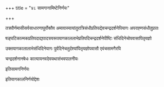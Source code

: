 +++
title = "४८ सामगानामिष्टेनिर्णयः"

+++

तत्रपौर्णमासीसर्वसाधारणापूर्वोक्तैव अमावास्यायांतुरात्रिसंधौप्रतिपद्येवचन्द्रदर्शनेपियागः अपराह्‍णसंधौतुप्रातः

षड्‍घटिकात्मकप्रतिपदाद्यपादत्रयरूपयागकाललाभेप्रतिपदिचन्द्रदर्शनेपीष्टिः संधिदिनेचोपवासापितृयज्ञो

उक्तयागकालालाभेसंधिदिनेयागः पुर्वदिनेचतुर्दश्यांपितृयज्ञोपवासौ एवंचसामगैरपि

चन्द्रदर्शनानषेधः कात्यायनवदेवयथासंभवपालनीयः

इतिसामगनिर्णयः

इतियागकालनिर्णयोद्देशः
